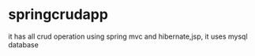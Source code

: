 # springcrudapp
it has all crud operation using spring mvc and hibernate,jsp, it uses mysql database
